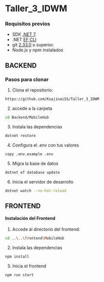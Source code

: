 ﻿# Taller_3_IDWM
### Requisitos previos

- SDK [.NET 7](https://dotnet.microsoft.com/es-es/download/dotnet/7.0).
- .NET [EF CLI](https://www.nuget.org/packages/dotnet-ef/)
- git [2.33.0](https://git-scm.com/downloads) o superior.
- Node.js y npm instalados

    
## BACKEND
### Pasos para clonar

1. Clona el repositorio:
```bash
https://github.com/KuajinaiSS/Taller_3_IDWM
```

2. accede a la carpeta
```bash
cd Backend/MobileHub
```

3. Instala las dependencias
```bash
dotnet restore
```

4. Configura el .env con tus valores
```bash
copy .env.example .env
```

5. Migra la base de datos
```bash
dotnet ef database update
```

6. Inicia el servidor de desarrollo
```bash
dotnet watch --no-hot-reload
```

## FRONTEND
#### Instalación del Frontend

1. Accede al directorio del frontend:
```bash
cd ..\..\frontend\MobileHub
```

2. Instala las dependencias
```bash
npm install
```

3. Inicia el frontend
```bash
npm run start
```
